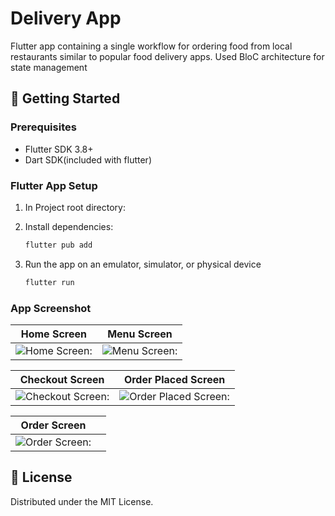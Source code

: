 # Delivery App

Flutter app containing a single workflow for ordering food from local restaurants similar to popular food delivery apps.
Used BloC architecture for state management

## 🚀 Getting Started

### Prerequisites
- Flutter SDK 3.8+
- Dart SDK(included with flutter)


### Flutter App Setup

1. In Project root directory:

2. Install dependencies:
   ```bash
   flutter pub add 
   ```

3. Run the app on an emulator, simulator, or physical device
   ```bash
   flutter run
   ```

### App Screenshot

| Home Screen | Menu Screen |
|--------------|--------------|
| ![Home Screen:](https://github.com/user-attachments/assets/a197312b-066e-4620-907c-a378f71cb635) | ![Menu Screen:](https://github.com/user-attachments/assets/2908aa98-0fb4-4d59-9583-df2d109d9f28) |

| Checkout Screen | Order Placed Screen |
|-----------------|---------------------|
|![Checkout Screen:](https://github.com/user-attachments/assets/57199c79-f383-4e48-8651-cdbb76669dad) | ![Order Placed Screen:](https://github.com/user-attachments/assets/e62127a4-862b-41ed-99ed-d5c6131cb275) |

| Order Screen | |
|---------------|---------------|
| ![Order Screen:](https://github.com/user-attachments/assets/d5852276-cdfe-4f5f-a15d-45b3b16c07ec) | |








## 📄 License

Distributed under the MIT License.
